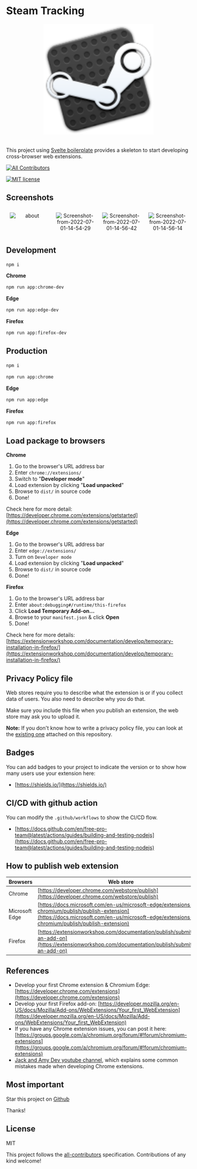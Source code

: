 # Steam Tracking

<div align="center">
  <img width="300" src="/public/images/logo/steam-128.png" />
  <br />
  <br />
</div>

This project using [Svelte boilerplate](https://github.com/davidnguyen179/web-extension-svelte-boilerplate) provides a skeleton to start developing cross-browser web extensions.

<!-- ALL-CONTRIBUTORS-BADGE:START - Do not remove or modify this section -->

[![All Contributors](https://img.shields.io/badge/all_contributors-1-orange.svg?style=flat-square)](#contributors-)

<!-- ALL-CONTRIBUTORS-BADGE:END -->
  
[![MIT license](https://img.shields.io/badge/license-MIT-brightgreen)](https://github.com/hiiamtrong/steam-tracking-extension/blob/master/LICENSE)

## Screenshots

<div style="display:flex; flex-wrap: wrap;" align="center">
  <img style="flex:1; margin:10px 10px;"src="https://i.ibb.co/0h86Z2x/about.gif" alt="about" border="0">
  <img style="flex:1;margin:10px 10px;" src="https://i.ibb.co/dQRDgx0/Screenshot-from-2022-07-01-14-54-29.png" alt="Screenshot-from-2022-07-01-14-54-29" border="0" >
  <img style="flex:1;margin:10px 10px;"src="https://i.ibb.co/bRbLgZZ/Screenshot-from-2022-07-01-14-56-42.png" alt="Screenshot-from-2022-07-01-14-56-42" border="0">
  <img  style="flex:1;margin:10px 10px;" src="https://i.ibb.co/FgWJ7vb/Screenshot-from-2022-07-01-14-56-14.png" alt="Screenshot-from-2022-07-01-14-56-14" border="0">
</div>

## Development

```bash
npm i
```

**Chrome**

```bash
npm run app:chrome-dev
```

**Edge**

```bash
npm run app:edge-dev
```

**Firefox**

```bash
npm run app:firefox-dev
```

## Production

```bash
npm i
```

```bash
npm run app:chrome
```

**Edge**

```bash
npm run app:edge
```

**Firefox**

```bash
npm run app:firefox
```

## Load package to browsers

**Chrome**

1. Go to the browser's URL address bar
2. Enter `chrome://extensions/`
3. Switch to "**Developer mode**"
4. Load extension by clicking "**Load unpacked**"
5. Browse to `dist/` in source code
6. Done!

Check here for more detail: [https://developer.chrome.com/extensions/getstarted](https://developer.chrome.com/extensions/getstarted)

**Edge**

1. Go to the browser's URL address bar
2. Enter `edge://extensions/`
3. Turn on `Developer mode`
4. Load extension by clicking "**Load unpacked**"
5. Browse to `dist/` in source code
6. Done!

**Firefox**

1. Go to the browser's URL address bar
2. Enter `about:debugging#/runtime/this-firefox`
3. Click **Load Temporary Add-on...**
4. Browse to your `manifest.json` & click **Open**
5. Done!

Check here for more details: [https://extensionworkshop.com/documentation/develop/temporary-installation-in-firefox/](https://extensionworkshop.com/documentation/develop/temporary-installation-in-firefox/)

## Privacy Policy file

Web stores require you to describe what the extension is or if you collect data of users. You also need to describe why you do that.

Make sure you include this file when you publish an extension, the web store may ask you to upload it.

**Note:** If you don't know how to write a privacy policy file, you can look at the [existing one](https://github.com/davidnguyen179/web-extension-boilerplate/blob/main/PRIVACY_POLICY.txt) attached on this repository.

## Badges

You can add badges to your project to indicate the version or to show how many users use your extension here:

- [https://shields.io/](https://shields.io/)

## CI/CD with github action

You can modify the `.github/workflows` to show the CI/CD flow.

- [https://docs.github.com/en/free-pro-team@latest/actions/guides/building-and-testing-nodejs](https://docs.github.com/en/free-pro-team@latest/actions/guides/building-and-testing-nodejs)

## How to publish web extension

| Browsers       | Web store                                                                                                                                                                                      |
| -------------- | ---------------------------------------------------------------------------------------------------------------------------------------------------------------------------------------------- |
| Chrome         | [https://developer.chrome.com/webstore/publish](https://developer.chrome.com/webstore/publish)                                                                                                 |
| Microsoft Edge | [https://docs.microsoft.com/en-us/microsoft-edge/extensions-chromium/publish/publish-extension](https://docs.microsoft.com/en-us/microsoft-edge/extensions-chromium/publish/publish-extension) |
| Firefox        | [https://extensionworkshop.com/documentation/publish/submitting-an-add-on](https://extensionworkshop.com/documentation/publish/submitting-an-add-on)                                           |

## References

- Develop your first Chrome extension & Chromium Edge: [https://developer.chrome.com/extensions](https://developer.chrome.com/extensions)
- Develop your first Firefox add-on: [https://developer.mozilla.org/en-US/docs/Mozilla/Add-ons/WebExtensions/Your_first_WebExtension](https://developer.mozilla.org/en-US/docs/Mozilla/Add-ons/WebExtensions/Your_first_WebExtension)
- If you have any Chrome extension issues, you can post it here: [https://groups.google.com/a/chromium.org/forum/#!forum/chromium-extensions](https://groups.google.com/a/chromium.org/forum/#!forum/chromium-extensions)
- [Jack and Amy Dev youtube channel](https://www.youtube.com/channel/UCVj3dGw75v8aHFYD6CL1tFg), which explains some common mistakes made when developing Chrome extensions.

## Most important

Star this project on [Github](https://github.com/hiiamtrong/steam-tracking-extension)

Thanks!

## License

MIT

<!-- markdownlint-restore -->
<!-- prettier-ignore-end -->

<!-- ALL-CONTRIBUTORS-LIST:END -->

This project follows the [all-contributors](https://github.com/all-contributors/all-contributors) specification. Contributions of any kind welcome!

